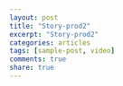 ```yaml
---
layout: post
title: "Story-prod2"
excerpt: "Story-prod2"
categories: articles
tags: [sample-post, video]
comments: true
share: true
---
```

<div class="apester-media" data-media-id="5c9b7d30f511675d209f65a4" height="512"></div><script async
src="https://static.apester.com/js/sdk/latest/apester-sdk.js"></script>
